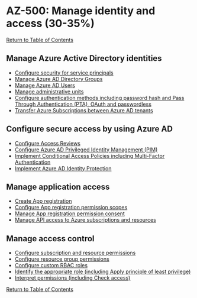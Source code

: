 # AZ-500: Manage identity and access (30-35%)

[Return to Table of Contents](../README.md)

## Manage Azure Active Directory identities
* [Configure security for service principals](11-Configure%20security%20for%20service%20principals.md)
* [Manage Azure AD Directory Groups](12-Manage%20Azure%20AD%20directory%20groups.md)
* [Manage Azure AD Users](13-Manage%20Azure%20AD%20users.md)
* [Manage administrative units](14-Manage%20administrative%20units.md)
* [Configure authentication methods including password hash and Pass Through Authentication (PTA), OAuth and passwordless](16-Configure%20authentication%20methods%20including%20password%20hash%20and%20Pass%20Through%20Authentication%20(PTA),%20OAuth,%20and%20passwordless.md)
* [Transfer Azure Subscriptions between Azure AD tenants](17-Transfer%20Azure%20subscriptions%20between%20Azure%20AD%20tenants.md)

## Configure secure access by using Azure AD

* [Configure Access Reviews](22-Configure%20Access%20Reviews.md)
* [Configure Azure AD Privileged Identity Management (PIM)](23-Configure%20Azure%20AD%20Privileged%20Identity%20Management%20(PIM).md)
* [Implement Conditional Access Policies including Multi-Factor Authentication](24-Implement%20Conditional%20Access%20Policies%20including%20Multi-Factor%20Authentication.md)
* [Implement Azure AD Identity Protection](25-Implement%20Azure%20AD%20Identity%20Protection.md)

## Manage application access

* [Create App registration](31-Create%20App%20registration.md)
* [Configure App registration permission scopes](32-Configure%20App%20registration%20permission%20scopes.md)
* [Manage App registration permission consent](33-Manage%20App%20registration%20permission%20consent.md)
* [Manage API access to Azure subscriptions and resources](34-Manage%20API%20access%20to%20Azure%20subscriptions%20and%20resources.md)

## Manage access control

* [Configure subscription and resource permissions](41-Configure%20subscription%20and%20resource%20permissions.md)
* [Configure resource group permissions](42-Configure%20resource%20group%20permissions.md)
* [Configure custom RBAC roles](43-Configure%20custom%20RBAC%20roles.md)
* [Identify the appropriate role (including Apply principle of least privilege)](44-Identify%20the%20appropriate%20role.md)
* [Interpret permissions (including Check access)](45-Interpret%20permissions.md)


[Return to Table of Contents](../README.md)